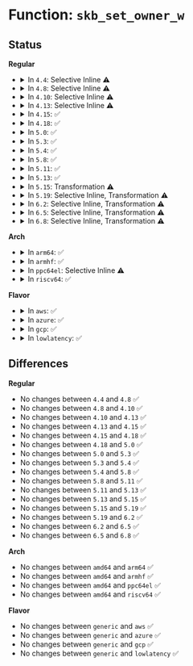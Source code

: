 # Function: <code>skb_set_owner_w</code>

## Status
<b>Regular</b>
<ul>
<li>
<details>
<summary>In <code>4.4</code>: Selective Inline ⚠️</summary>

```c
void skb_set_owner_w(struct sk_buff *skb, struct sock *sk);
```

**Collision:** Unique Global

**Inline:** Selective

**Transformation:** False

**Instances:**

```
In net/core/sock.c (ffffffff817024f0)
Location: net/core/sock.c:1657
Inline: True
Direct callers:
  - net/core/sock.c:sock_wmalloc
  - net/core/sock.c:sock_alloc_send_pskb
  - net/core/skbuff.c:skb_cow_data
  - net/ipv4/ip_output.c:ip_do_fragment
  - net/ipv4/ip_output.c:ip_finish_output2
  - net/ipv4/tcp_output.c:tcp_make_synack
  - net/ipv4/tcp_output.c:tcp_make_synack
  - net/ipv6/ip6_output.c:ip6_xmit
  - net/ipv6/ip6_output.c:ip6_fragment
```
**Symbols:**

```
ffffffff817024f0-ffffffff81702588: skb_set_owner_w (STB_GLOBAL)
```
</details>
</li>
<li>
<details>
<summary>In <code>4.8</code>: Selective Inline ⚠️</summary>

```c
void skb_set_owner_w(struct sk_buff *skb, struct sock *sk);
```

**Collision:** Unique Global

**Inline:** Selective

**Transformation:** False

**Instances:**

```
In net/core/sock.c (ffffffff81769720)
Location: net/core/sock.c:1673
Inline: True
Direct callers:
  - net/core/sock.c:sock_alloc_send_pskb
  - net/core/sock.c:sock_wmalloc
  - net/core/skbuff.c:skb_cow_data
  - net/ipv4/ip_output.c:ip_do_fragment
  - net/ipv4/ip_output.c:ip_finish_output2
  - net/ipv4/tcp_output.c:tcp_make_synack
  - net/ipv4/tcp_output.c:tcp_make_synack
  - net/ipv6/ip6_output.c:ip6_fragment
  - net/ipv6/ip6_output.c:ip6_xmit
```
**Symbols:**

```
ffffffff81769720-ffffffff817697b8: skb_set_owner_w (STB_GLOBAL)
```
</details>
</li>
<li>
<details>
<summary>In <code>4.10</code>: Selective Inline ⚠️</summary>

```c
void skb_set_owner_w(struct sk_buff *skb, struct sock *sk);
```

**Collision:** Unique Global

**Inline:** Selective

**Transformation:** False

**Instances:**

```
In net/core/sock.c (ffffffff81796640)
Location: net/core/sock.c:1671
Inline: True
Direct callers:
  - net/core/sock.c:sock_alloc_send_pskb
  - net/core/sock.c:sock_wmalloc
  - net/core/skbuff.c:skb_cow_data
  - net/ipv4/ip_output.c:ip_do_fragment
  - net/ipv4/ip_output.c:ip_finish_output2
  - net/ipv4/tcp_output.c:tcp_make_synack
  - net/ipv4/tcp_output.c:tcp_make_synack
  - net/ipv6/ip6_output.c:ip6_fragment
  - net/ipv6/ip6_output.c:ip6_xmit
```
**Symbols:**

```
ffffffff81796640-ffffffff817966d8: skb_set_owner_w (STB_GLOBAL)
```
</details>
</li>
<li>
<details>
<summary>In <code>4.13</code>: Selective Inline ⚠️</summary>

```c
void skb_set_owner_w(struct sk_buff *skb, struct sock *sk);
```

**Collision:** Unique Global

**Inline:** Selective

**Transformation:** False

**Instances:**

```
In net/core/sock.c (ffffffff817b4a10)
Location: net/core/sock.c:1814
Inline: True
Direct callers:
  - net/core/sock.c:sock_alloc_send_pskb
  - net/core/sock.c:sock_wmalloc
  - net/core/skbuff.c:skb_cow_data
  - net/ipv4/ip_output.c:ip_do_fragment
  - net/ipv4/ip_output.c:ip_finish_output2
  - net/ipv4/tcp_output.c:tcp_make_synack
  - net/ipv4/tcp_output.c:tcp_make_synack
  - net/ipv6/ip6_output.c:ip6_fragment
  - net/ipv6/ip6_output.c:ip6_xmit
```
**Symbols:**

```
ffffffff817b4a10-ffffffff817b4aa8: skb_set_owner_w (STB_GLOBAL)
```
</details>
</li>
<li>
<details>
<summary>In <code>4.15</code>: ✅</summary>

```c
void skb_set_owner_w(struct sk_buff *skb, struct sock *sk);
```

**Collision:** Unique Global

**Inline:** No

**Transformation:** False

**Instances:**

```
In net/core/sock.c (ffffffff8182cc40)
Location: net/core/sock.c:1825
Inline: False
Direct callers:
  - kernel/bpf/sockmap.c:smap_read_sock_strparser
  - net/core/sock.c:sock_alloc_send_pskb
  - net/core/sock.c:sock_wmalloc
  - net/core/skbuff.c:skb_cow_data
  - net/ipv4/ip_output.c:ip_do_fragment
  - net/ipv4/ip_output.c:ip_finish_output2
  - net/ipv4/tcp_output.c:tcp_make_synack
  - net/ipv4/tcp_output.c:tcp_make_synack
  - net/ipv6/ip6_output.c:ip6_fragment
  - net/ipv6/ip6_output.c:ip6_xmit
```
**Symbols:**

```
ffffffff8182cc40-ffffffff8182cceb: skb_set_owner_w (STB_GLOBAL)
```
</details>
</li>
<li>
<details>
<summary>In <code>4.18</code>: ✅</summary>

```c
void skb_set_owner_w(struct sk_buff *skb, struct sock *sk);
```

**Collision:** Unique Global

**Inline:** No

**Transformation:** False

**Instances:**

```
In net/core/sock.c (ffffffff81876a30)
Location: net/core/sock.c:1845
Inline: False
Direct callers:
  - kernel/bpf/sockmap.c:smap_read_sock_strparser
  - net/core/sock.c:sock_alloc_send_pskb
  - net/core/sock.c:sock_wmalloc
  - net/core/skbuff.c:skb_cow_data
  - net/ipv4/ip_output.c:ip_do_fragment
  - net/ipv4/ip_output.c:ip_finish_output2
  - net/ipv4/tcp_output.c:tcp_make_synack
  - net/ipv4/tcp_output.c:tcp_make_synack
  - net/ipv6/ip6_output.c:ip6_fragment
  - net/ipv6/ip6_output.c:ip6_xmit
```
**Symbols:**

```
ffffffff81876a30-ffffffff81876ad7: skb_set_owner_w (STB_GLOBAL)
```
</details>
</li>
<li>
<details>
<summary>In <code>5.0</code>: ✅</summary>

```c
void skb_set_owner_w(struct sk_buff *skb, struct sock *sk);
```

**Collision:** Unique Global

**Inline:** No

**Transformation:** False

**Instances:**

```
In net/core/sock.c (ffffffff81897200)
Location: net/core/sock.c:1841
Inline: False
Direct callers:
  - net/core/sock.c:sock_alloc_send_pskb
  - net/core/sock.c:sock_wmalloc
  - net/core/skbuff.c:skb_cow_data
  - net/core/skmsg.c:sk_psock_strp_read
  - net/ipv4/ip_output.c:ip_do_fragment
  - net/ipv4/ip_output.c:ip_finish_output2
  - net/ipv4/tcp_output.c:tcp_make_synack
  - net/ipv4/tcp_output.c:tcp_make_synack
  - net/ipv6/ip6_output.c:ip6_fragment
  - net/ipv6/ip6_output.c:ip6_xmit
```
**Symbols:**

```
ffffffff81897200-ffffffff818972a7: skb_set_owner_w (STB_GLOBAL)
```
</details>
</li>
<li>
<details>
<summary>In <code>5.3</code>: ✅</summary>

```c
void skb_set_owner_w(struct sk_buff *skb, struct sock *sk);
```

**Collision:** Unique Global

**Inline:** No

**Transformation:** False

**Instances:**

```
In net/core/sock.c (ffffffff818e1650)
Location: net/core/sock.c:1973
Inline: False
Direct callers:
  - net/core/sock.c:sock_alloc_send_pskb
  - net/core/sock.c:sock_wmalloc
  - net/core/skbuff.c:skb_cow_data
  - net/core/skmsg.c:sk_psock_strp_read
  - net/ipv4/ip_output.c:ip_frag_next
  - net/ipv4/ip_output.c:ip_finish_output2
  - net/ipv4/tcp_output.c:tcp_make_synack
  - net/ipv4/tcp_output.c:tcp_make_synack
  - net/ipv6/ip6_output.c:ip6_frag_next
  - net/ipv6/ip6_output.c:ip6_xmit
```
**Symbols:**

```
ffffffff818e1650-ffffffff818e16f7: skb_set_owner_w (STB_GLOBAL)
```
</details>
</li>
<li>
<details>
<summary>In <code>5.4</code>: ✅</summary>

```c
void skb_set_owner_w(struct sk_buff *skb, struct sock *sk);
```

**Collision:** Unique Global

**Inline:** No

**Transformation:** False

**Instances:**

```
In net/core/sock.c (ffffffff81913840)
Location: net/core/sock.c:1986
Inline: False
Direct callers:
  - net/core/sock.c:sock_alloc_send_pskb
  - net/core/sock.c:sock_wmalloc
  - net/core/skbuff.c:skb_cow_data
  - net/core/skmsg.c:sk_psock_strp_read
  - net/ipv4/ip_output.c:ip_frag_next
  - net/ipv4/ip_output.c:ip_finish_output2
  - net/ipv4/tcp_output.c:tcp_make_synack
  - net/ipv4/tcp_output.c:tcp_make_synack
  - net/ipv6/ip6_output.c:ip6_frag_next
  - net/ipv6/ip6_output.c:ip6_xmit
```
**Symbols:**

```
ffffffff81913840-ffffffff819138e7: skb_set_owner_w (STB_GLOBAL)
```
</details>
</li>
<li>
<details>
<summary>In <code>5.8</code>: ✅</summary>

```c
void skb_set_owner_w(struct sk_buff *skb, struct sock *sk);
```

**Collision:** Unique Global

**Inline:** No

**Transformation:** False

**Instances:**

```
In net/core/sock.c (ffffffff819e5f00)
Location: net/core/sock.c:2083
Inline: False
Direct callers:
  - drivers/net/tun.c:__tun_build_skb
  - net/core/sock.c:sock_alloc_send_pskb
  - net/core/sock.c:sock_wmalloc
  - net/core/skbuff.c:skb_cow_data
  - net/core/skmsg.c:sk_psock_skb_redirect
  - net/ipv4/ip_output.c:ip_frag_next
  - net/ipv4/ip_output.c:ip_finish_output2
  - net/ipv4/tcp_output.c:tcp_make_synack
  - net/ipv4/tcp_output.c:tcp_make_synack
  - net/xfrm/espintcp.c:espintcp_push_skb
  - net/ipv6/ip6_output.c:ip6_frag_next
  - net/ipv6/ip6_output.c:ip6_xmit
  - net/ipv6/ndisc.c:ndisc_alloc_skb
```
**Symbols:**

```
ffffffff819e5f00-ffffffff819e5fde: skb_set_owner_w (STB_GLOBAL)
```
</details>
</li>
<li>
<details>
<summary>In <code>5.11</code>: ✅</summary>

```c
void skb_set_owner_w(struct sk_buff *skb, struct sock *sk);
```

**Collision:** Unique Global

**Inline:** No

**Transformation:** False

**Instances:**

```
In net/core/sock.c (ffffffff819e52d0)
Location: net/core/sock.c:2075
Inline: False
Direct callers:
  - drivers/net/tun.c:__tun_build_skb
  - net/core/sock.c:sock_alloc_send_pskb
  - net/core/sock.c:sock_wmalloc
  - net/core/skbuff.c:skb_cow_data
  - net/ipv4/ip_output.c:ip_frag_next
  - net/ipv4/ip_output.c:ip_finish_output2
  - net/ipv4/tcp_output.c:tcp_make_synack
  - net/ipv4/tcp_output.c:tcp_make_synack
  - net/xfrm/espintcp.c:espintcp_push_skb
  - net/ipv6/ip6_output.c:ip6_frag_next
  - net/ipv6/ip6_output.c:ip6_xmit
  - net/ipv6/ndisc.c:ndisc_alloc_skb
```
**Symbols:**

```
ffffffff819e52d0-ffffffff819e53ae: skb_set_owner_w (STB_GLOBAL)
```
</details>
</li>
<li>
<details>
<summary>In <code>5.13</code>: ✅</summary>

```c
void skb_set_owner_w(struct sk_buff *skb, struct sock *sk);
```

**Collision:** Unique Global

**Inline:** No

**Transformation:** False

**Instances:**

```
In net/core/sock.c (ffffffff819cb300)
Location: net/core/sock.c:2104
Inline: False
Direct callers:
  - drivers/net/tun.c:__tun_build_skb
  - net/core/sock.c:sock_alloc_send_pskb
  - net/core/sock.c:sock_wmalloc
  - net/core/skbuff.c:skb_cow_data
  - net/ipv4/ip_output.c:ip_frag_next
  - net/ipv4/ip_output.c:ip_finish_output2
  - net/ipv4/tcp_output.c:tcp_make_synack
  - net/ipv4/tcp_output.c:tcp_make_synack
  - net/xfrm/espintcp.c:espintcp_push_skb
  - net/ipv6/ip6_output.c:ip6_frag_next
  - net/ipv6/ip6_output.c:ip6_xmit
  - net/ipv6/ip6_output.c:ip6_finish_output2
  - net/ipv6/ndisc.c:ndisc_alloc_skb
```
**Symbols:**

```
ffffffff819cb300-ffffffff819cb3d8: skb_set_owner_w (STB_GLOBAL)
```
</details>
</li>
<li>
<details>
<summary>In <code>5.15</code>: Transformation ⚠️</summary>

```c
void skb_set_owner_w(struct sk_buff *skb, struct sock *sk);
```

**Collision:** Unique Global

**Inline:** No

**Transformation:** True

**Instances:**

```
In net/core/sock.c (0)
Location: net/core/sock.c:2228
Inline: False
Direct callers:
  - drivers/net/tun.c:__tun_build_skb
  - net/core/sock.c:sock_alloc_send_pskb
  - net/core/sock.c:sock_wmalloc
  - net/core/skbuff.c:skb_cow_data
  - net/core/skbuff.c:skb_expand_head
  - net/ipv4/ip_output.c:ip_frag_next
  - net/ipv4/tcp_output.c:tcp_make_synack
  - net/ipv4/tcp_output.c:tcp_make_synack
  - net/xfrm/espintcp.c:espintcp_push_skb
  - net/ipv6/ip6_output.c:ip6_frag_next
  - net/ipv6/ndisc.c:ndisc_alloc_skb
```
**Symbols:**

```
ffffffff81d34b4e-ffffffff81d34b6e: skb_set_owner_w.cold (STB_LOCAL)
ffffffff81a7a970-ffffffff81a7aa61: skb_set_owner_w (STB_GLOBAL)
```
</details>
</li>
<li>
<details>
<summary>In <code>5.19</code>: Selective Inline, Transformation ⚠️</summary>

```c
void skb_set_owner_w(struct sk_buff *skb, struct sock *sk);
```

**Collision:** Unique Global

**Inline:** Selective

**Transformation:** True

**Instances:**

```
In net/core/sock.c (ffffffff81bee90f)
Location: net/core/sock.c:2395
Inline: True
Direct callers:
  - drivers/net/tun.c:__tun_build_skb
  - net/core/sock.c:sock_alloc_send_pskb
  - net/core/sock.c:sock_wmalloc
  - net/core/skbuff.c:skb_cow_data
  - net/core/skbuff.c:skb_expand_head
  - net/ipv4/ip_output.c:ip_frag_next
  - net/ipv4/tcp_output.c:tcp_make_synack
  - net/ipv4/tcp_output.c:tcp_make_synack
  - net/xfrm/espintcp.c:espintcp_push_skb
  - net/ipv6/ip6_output.c:ip6_frag_next
  - net/ipv6/ndisc.c:ndisc_alloc_skb
  - net/mctp/route.c:mctp_do_fragment_route
```
**Symbols:**

```
ffffffff81f01065-ffffffff81f01085: skb_set_owner_w.cold (STB_LOCAL)
ffffffff81bee850-ffffffff81bee964: skb_set_owner_w (STB_GLOBAL)
```
</details>
</li>
<li>
<details>
<summary>In <code>6.2</code>: Selective Inline, Transformation ⚠️</summary>

```c
void skb_set_owner_w(struct sk_buff *skb, struct sock *sk);
```

**Collision:** Unique Global

**Inline:** Selective

**Transformation:** True

**Instances:**

```
In net/core/sock.c (ffffffff81d9af3f)
Location: net/core/sock.c:2474
Inline: True
Direct callers:
  - drivers/net/tun.c:__tun_build_skb
  - net/core/sock.c:sock_alloc_send_pskb
  - net/core/sock.c:sock_wmalloc
  - net/core/skbuff.c:skb_cow_data
  - net/core/skbuff.c:skb_expand_head
  - net/ipv4/ip_output.c:ip_frag_next
  - net/ipv4/tcp_output.c:tcp_make_synack
  - net/ipv4/tcp_output.c:tcp_make_synack
  - net/xfrm/espintcp.c:espintcp_push_skb
  - net/ipv6/ip6_output.c:ip6_frag_next
  - net/ipv6/ndisc.c:ndisc_alloc_skb
  - net/mctp/route.c:mctp_do_fragment_route
```
**Symbols:**

```
ffffffff820aab96-ffffffff820aabb6: skb_set_owner_w.cold (STB_LOCAL)
ffffffff81d9ae80-ffffffff81d9af94: skb_set_owner_w (STB_GLOBAL)
```
</details>
</li>
<li>
<details>
<summary>In <code>6.5</code>: Selective Inline, Transformation ⚠️</summary>

```c
void skb_set_owner_w(struct sk_buff *skb, struct sock *sk);
```

**Collision:** Unique Global

**Inline:** Selective

**Transformation:** True

**Instances:**

```
In net/core/sock.c (ffffffff81e0a144)
Location: net/core/sock.c:2523
Inline: True
Direct callers:
  - drivers/net/tun.c:__tun_build_skb
  - net/core/sock.c:sock_alloc_send_pskb
  - net/core/sock.c:sock_wmalloc
  - net/core/skbuff.c:skb_cow_data
  - net/core/skbuff.c:skb_expand_head
  - net/ipv4/ip_output.c:ip_frag_next
  - net/ipv4/tcp_output.c:tcp_make_synack
  - net/ipv4/tcp_output.c:tcp_make_synack
  - net/xfrm/espintcp.c:espintcp_push_skb
  - net/ipv6/ip6_output.c:ip6_frag_next
  - net/ipv6/ndisc.c:ndisc_alloc_skb
  - net/mctp/route.c:mctp_do_fragment_route
```
**Symbols:**

```
ffffffff8212c0b8-ffffffff8212c0d1: skb_set_owner_w.cold (STB_LOCAL)
ffffffff81e0a090-ffffffff81e0a19a: skb_set_owner_w (STB_GLOBAL)
```
</details>
</li>
<li>
<details>
<summary>In <code>6.8</code>: Selective Inline, Transformation ⚠️</summary>

```c
void skb_set_owner_w(struct sk_buff *skb, struct sock *sk);
```

**Collision:** Unique Global

**Inline:** Selective

**Transformation:** True

**Instances:**

```
In net/core/sock.c (ffffffff81ec6b34)
Location: net/core/sock.c:2503
Inline: True
Direct callers:
  - drivers/net/tun.c:__tun_build_skb
  - net/core/sock.c:sock_alloc_send_pskb
  - net/core/sock.c:sock_wmalloc
  - net/core/skbuff.c:skb_cow_data
  - net/core/skbuff.c:skb_expand_head
  - net/ipv4/ip_output.c:ip_frag_next
  - net/ipv4/tcp_output.c:tcp_make_synack
  - net/ipv4/tcp_output.c:tcp_make_synack
  - net/xfrm/espintcp.c:espintcp_push_skb
  - net/ipv6/ip6_output.c:ip6_frag_next
  - net/ipv6/ndisc.c:ndisc_alloc_skb
  - net/mctp/route.c:mctp_do_fragment_route
```
**Symbols:**

```
ffffffff8220dd47-ffffffff8220dd60: skb_set_owner_w.cold (STB_LOCAL)
ffffffff81ec6a80-ffffffff81ec6b8a: skb_set_owner_w (STB_GLOBAL)
```
</details>
</li>
</ul>
<b>Arch</b>
<ul>
<li>
<details>
<summary>In <code>arm64</code>: ✅</summary>

```c
void skb_set_owner_w(struct sk_buff *skb, struct sock *sk);
```

**Collision:** Unique Global

**Inline:** No

**Transformation:** False

**Instances:**

```
In net/core/sock.c (ffff800010baaa70)
Location: net/core/sock.c:1986
Inline: False
Direct callers:
  - net/core/sock.c:sock_alloc_send_pskb
  - net/core/sock.c:sock_wmalloc
  - net/core/skbuff.c:skb_cow_data
  - net/core/skmsg.c:sk_psock_strp_read
  - net/ipv4/ip_output.c:ip_frag_next
  - net/ipv4/ip_output.c:ip_finish_output2
  - net/ipv4/tcp_output.c:tcp_make_synack
  - net/ipv4/tcp_output.c:tcp_make_synack
  - net/ipv6/ip6_output.c:ip6_frag_next
  - net/ipv6/ip6_output.c:ip6_xmit
```
**Symbols:**

```
ffff800010baaa70-ffff800010baab24: skb_set_owner_w (STB_GLOBAL)
```
</details>
</li>
<li>
<details>
<summary>In <code>armhf</code>: ✅</summary>

```c
void skb_set_owner_w(struct sk_buff *skb, struct sock *sk);
```

**Collision:** Unique Global

**Inline:** No

**Transformation:** False

**Instances:**

```
In net/core/sock.c (c0cc9d24)
Location: net/core/sock.c:1986
Inline: False
Direct callers:
  - drivers/net/tun.c:__tun_build_skb
  - net/core/sock.c:sock_alloc_send_pskb
  - net/core/sock.c:sock_wmalloc
  - net/core/skbuff.c:skb_cow_data
  - net/core/skmsg.c:sk_psock_strp_read
  - net/ipv4/ip_output.c:ip_frag_next
  - net/ipv4/ip_output.c:ip_finish_output2
  - net/ipv4/tcp_output.c:tcp_make_synack
  - net/ipv4/tcp_output.c:tcp_make_synack
  - net/ipv6/ip6_output.c:ip6_frag_next
  - net/ipv6/ip6_output.c:ip6_xmit
```
**Symbols:**

```
c0cc9d24-c0cc9dd0: skb_set_owner_w (STB_GLOBAL)
```
</details>
</li>
<li>
<details>
<summary>In <code>ppc64el</code>: Selective Inline ⚠️</summary>

```c
void skb_set_owner_w(struct sk_buff *skb, struct sock *sk);
```

**Collision:** Unique Global

**Inline:** Selective

**Transformation:** False

**Instances:**

```
In net/core/sock.c (c000000000c81a30)
Location: net/core/sock.c:1986
Inline: True
Direct callers:
  - net/core/sock.c:sock_alloc_send_pskb
  - net/core/sock.c:sock_wmalloc
  - net/core/skbuff.c:skb_cow_data
  - net/core/skmsg.c:sk_psock_strp_read
  - net/ipv4/ip_output.c:ip_frag_next
  - net/ipv4/ip_output.c:ip_finish_output2
  - net/ipv4/tcp_output.c:tcp_make_synack
  - net/ipv4/tcp_output.c:tcp_make_synack
  - net/ipv6/ip6_output.c:ip6_frag_next
  - net/ipv6/ip6_output.c:ip6_xmit
```
**Symbols:**

```
c000000000c81a30-c000000000c81b68: skb_set_owner_w (STB_GLOBAL)
```
</details>
</li>
<li>
<details>
<summary>In <code>riscv64</code>: ✅</summary>

```c
void skb_set_owner_w(struct sk_buff *skb, struct sock *sk);
```

**Collision:** Unique Global

**Inline:** No

**Transformation:** False

**Instances:**

```
In net/core/sock.c (ffffffe00073ebf0)
Location: net/core/sock.c:1986
Inline: False
Direct callers:
  - net/core/sock.c:sock_alloc_send_pskb
  - net/core/sock.c:sock_wmalloc
  - net/core/skbuff.c:skb_cow_data
  - net/core/skmsg.c:sk_psock_strp_read
  - net/ipv4/ip_output.c:ip_frag_next
  - net/ipv4/ip_output.c:ip_finish_output2
  - net/ipv4/tcp_output.c:tcp_make_synack
  - net/ipv4/tcp_output.c:tcp_make_synack
  - net/ipv6/ip6_output.c:ip6_frag_next
  - net/ipv6/ip6_output.c:ip6_xmit
```
**Symbols:**

```
ffffffe00073ebf0-ffffffe00073ec88: skb_set_owner_w (STB_GLOBAL)
```
</details>
</li>
</ul>
<b>Flavor</b>
<ul>
<li>
<details>
<summary>In <code>aws</code>: ✅</summary>

```c
void skb_set_owner_w(struct sk_buff *skb, struct sock *sk);
```

**Collision:** Unique Global

**Inline:** No

**Transformation:** False

**Instances:**

```
In net/core/sock.c (ffffffff818b3840)
Location: net/core/sock.c:1986
Inline: False
Direct callers:
  - net/core/sock.c:sock_alloc_send_pskb
  - net/core/sock.c:sock_wmalloc
  - net/core/skbuff.c:skb_cow_data
  - net/core/skmsg.c:sk_psock_strp_read
  - net/ipv4/ip_output.c:ip_frag_next
  - net/ipv4/ip_output.c:ip_finish_output2
  - net/ipv4/tcp_output.c:tcp_make_synack
  - net/ipv4/tcp_output.c:tcp_make_synack
  - net/ipv6/ip6_output.c:ip6_frag_next
  - net/ipv6/ip6_output.c:ip6_xmit
```
**Symbols:**

```
ffffffff818b3840-ffffffff818b38e7: skb_set_owner_w (STB_GLOBAL)
```
</details>
</li>
<li>
<details>
<summary>In <code>azure</code>: ✅</summary>

```c
void skb_set_owner_w(struct sk_buff *skb, struct sock *sk);
```

**Collision:** Unique Global

**Inline:** No

**Transformation:** False

**Instances:**

```
In net/core/sock.c (ffffffff8186d790)
Location: net/core/sock.c:1986
Inline: False
Direct callers:
  - net/core/sock.c:sock_alloc_send_pskb
  - net/core/sock.c:sock_wmalloc
  - net/core/skbuff.c:skb_cow_data
  - net/core/skmsg.c:sk_psock_strp_read
  - net/ipv4/ip_output.c:ip_frag_next
  - net/ipv4/ip_output.c:ip_finish_output2
  - net/ipv4/tcp_output.c:tcp_make_synack
  - net/ipv4/tcp_output.c:tcp_make_synack
  - net/ipv6/ip6_output.c:ip6_frag_next
  - net/ipv6/ip6_output.c:ip6_xmit
```
**Symbols:**

```
ffffffff8186d790-ffffffff8186d837: skb_set_owner_w (STB_GLOBAL)
```
</details>
</li>
<li>
<details>
<summary>In <code>gcp</code>: ✅</summary>

```c
void skb_set_owner_w(struct sk_buff *skb, struct sock *sk);
```

**Collision:** Unique Global

**Inline:** No

**Transformation:** False

**Instances:**

```
In net/core/sock.c (ffffffff81904840)
Location: net/core/sock.c:1986
Inline: False
Direct callers:
  - net/core/sock.c:sock_alloc_send_pskb
  - net/core/sock.c:sock_wmalloc
  - net/core/skbuff.c:skb_cow_data
  - net/core/skmsg.c:sk_psock_strp_read
  - net/ipv4/ip_output.c:ip_frag_next
  - net/ipv4/ip_output.c:ip_finish_output2
  - net/ipv4/tcp_output.c:tcp_make_synack
  - net/ipv4/tcp_output.c:tcp_make_synack
  - net/ipv6/ip6_output.c:ip6_frag_next
  - net/ipv6/ip6_output.c:ip6_xmit
```
**Symbols:**

```
ffffffff81904840-ffffffff819048e7: skb_set_owner_w (STB_GLOBAL)
```
</details>
</li>
<li>
<details>
<summary>In <code>lowlatency</code>: ✅</summary>

```c
void skb_set_owner_w(struct sk_buff *skb, struct sock *sk);
```

**Collision:** Unique Global

**Inline:** No

**Transformation:** False

**Instances:**

```
In net/core/sock.c (ffffffff819258e0)
Location: net/core/sock.c:1986
Inline: False
Direct callers:
  - net/core/sock.c:sock_alloc_send_pskb
  - net/core/sock.c:sock_wmalloc
  - net/core/skbuff.c:skb_cow_data
  - net/core/skmsg.c:sk_psock_strp_read
  - net/ipv4/ip_output.c:ip_frag_next
  - net/ipv4/ip_output.c:ip_finish_output2
  - net/ipv4/tcp_output.c:tcp_make_synack
  - net/ipv4/tcp_output.c:tcp_make_synack
  - net/ipv6/ip6_output.c:ip6_frag_next
  - net/ipv6/ip6_output.c:ip6_xmit
```
**Symbols:**

```
ffffffff819258e0-ffffffff81925987: skb_set_owner_w (STB_GLOBAL)
```
</details>
</li>
</ul>

## Differences
<b>Regular</b>
<ul>
<li>
No changes between <code>4.4</code> and <code>4.8</code> ✅
</li>
<li>
No changes between <code>4.8</code> and <code>4.10</code> ✅
</li>
<li>
No changes between <code>4.10</code> and <code>4.13</code> ✅
</li>
<li>
No changes between <code>4.13</code> and <code>4.15</code> ✅
</li>
<li>
No changes between <code>4.15</code> and <code>4.18</code> ✅
</li>
<li>
No changes between <code>4.18</code> and <code>5.0</code> ✅
</li>
<li>
No changes between <code>5.0</code> and <code>5.3</code> ✅
</li>
<li>
No changes between <code>5.3</code> and <code>5.4</code> ✅
</li>
<li>
No changes between <code>5.4</code> and <code>5.8</code> ✅
</li>
<li>
No changes between <code>5.8</code> and <code>5.11</code> ✅
</li>
<li>
No changes between <code>5.11</code> and <code>5.13</code> ✅
</li>
<li>
No changes between <code>5.13</code> and <code>5.15</code> ✅
</li>
<li>
No changes between <code>5.15</code> and <code>5.19</code> ✅
</li>
<li>
No changes between <code>5.19</code> and <code>6.2</code> ✅
</li>
<li>
No changes between <code>6.2</code> and <code>6.5</code> ✅
</li>
<li>
No changes between <code>6.5</code> and <code>6.8</code> ✅
</li>
</ul>
<b>Arch</b>
<ul>
<li>
No changes between <code>amd64</code> and <code>arm64</code> ✅
</li>
<li>
No changes between <code>amd64</code> and <code>armhf</code> ✅
</li>
<li>
No changes between <code>amd64</code> and <code>ppc64el</code> ✅
</li>
<li>
No changes between <code>amd64</code> and <code>riscv64</code> ✅
</li>
</ul>
<b>Flavor</b>
<ul>
<li>
No changes between <code>generic</code> and <code>aws</code> ✅
</li>
<li>
No changes between <code>generic</code> and <code>azure</code> ✅
</li>
<li>
No changes between <code>generic</code> and <code>gcp</code> ✅
</li>
<li>
No changes between <code>generic</code> and <code>lowlatency</code> ✅
</li>
</ul>
